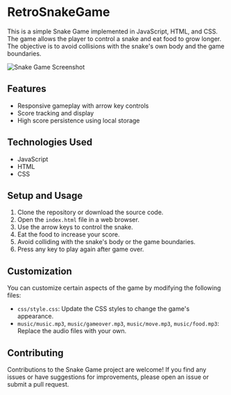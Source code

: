 # RetroSnakeGame


This is a simple Snake Game implemented in JavaScript, HTML, and CSS. The game allows the player to control a snake and eat food to grow longer. The objective is to avoid collisions with the snake's own body and the game boundaries.

![Snake Game Screenshot](screenshot.png)

## Features

- Responsive gameplay with arrow key controls
- Score tracking and display
- High score persistence using local storage

## Technologies Used

- JavaScript
- HTML
- CSS

## Setup and Usage

1. Clone the repository or download the source code.
2. Open the `index.html` file in a web browser.
3. Use the arrow keys to control the snake.
4. Eat the food to increase your score.
5. Avoid colliding with the snake's body or the game boundaries.
6. Press any key to play again after game over.

## Customization

You can customize certain aspects of the game by modifying the following files:

- `css/style.css`: Update the CSS styles to change the game's appearance.
- `music/music.mp3`, `music/gameover.mp3`, `music/move.mp3`, `music/food.mp3`: Replace the audio files with your own.

## Contributing

Contributions to the Snake Game project are welcome! If you find any issues or have suggestions for improvements, please open an issue or submit a pull request.


